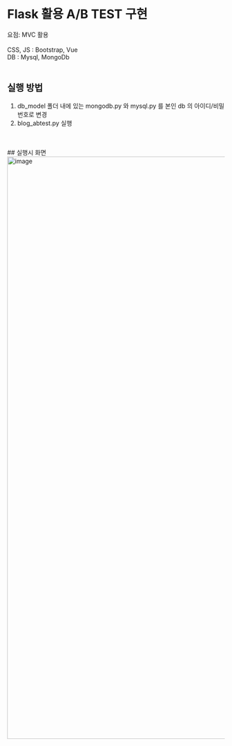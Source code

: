 # Flask 활용 A/B TEST 구현
요점: MVC 활용
<br>
<br>CSS, JS : Bootstrap, Vue
<br>DB : Mysql, MongoDb
<br>
<br>
## 실행 방법
1. db_model 폴더 내에 있는 mongodb.py 와 mysql.py 를 본인 db 의 아이디/비밀번호로 변경
2. blog_abtest.py 실행
<br>
<br>
## 실행시 화면
<img width="1349" alt="image" src="https://github.com/intelryzen/abtest/assets/66426612/f1057cc9-fa47-4856-a558-df59b33d1766">

